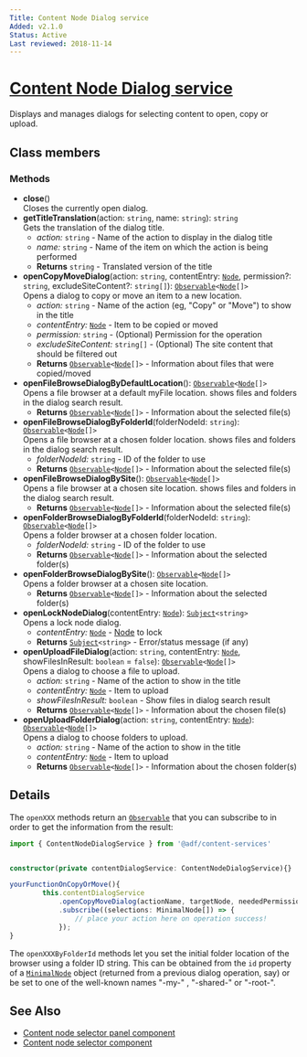 ```yaml
---
Title: Content Node Dialog service
Added: v2.1.0
Status: Active
Last reviewed: 2018-11-14
---
```


# [Content Node Dialog service](../../../lib/content-services/src/lib/content-node-selector/content-node-dialog.service.ts "Defined in content-node-dialog.service.ts")

Displays and manages dialogs for selecting content to open, copy or upload.

## Class members

### Methods

*   **close**()<br/>
    Closes the currently open dialog.
*   **getTitleTranslation**(action: `string`, name: `string`): `string`<br/>
    Gets the translation of the dialog title.
    *   *action:* `string`  - Name of the action to display in the dialog title
    *   *name:* `string`  - Name of the item on which the action is being performed
    *   **Returns** `string` - Translated version of the title
*   **openCopyMoveDialog**(action: `string`, contentEntry: [`Node`](https://github.com/Alfresco/alfresco-js-api/blob/develop/src/api/content-rest-api/docs/Node.md), permission?: `string`, excludeSiteContent?: `string[]`): [`Observable`](http://reactivex.io/documentation/observable.html)`<`[`Node`](https://github.com/Alfresco/alfresco-js-api/blob/develop/src/api/content-rest-api/docs/Node.md)`[]>`<br/>
    Opens a dialog to copy or move an item to a new location.
    *   *action:* `string`  - Name of the action (eg, "Copy" or "Move") to show in the title
    *   *contentEntry:* [`Node`](https://github.com/Alfresco/alfresco-js-api/blob/develop/src/api/content-rest-api/docs/Node.md)  - Item to be copied or moved
    *   *permission:* `string`  - (Optional) Permission for the operation
    *   *excludeSiteContent:* `string[]`  - (Optional) The site content that should be filtered out
    *   **Returns** [`Observable`](http://reactivex.io/documentation/observable.html)`<`[`Node`](https://github.com/Alfresco/alfresco-js-api/blob/develop/src/api/content-rest-api/docs/Node.md)`[]>` - Information about files that were copied/moved
*   **openFileBrowseDialogByDefaultLocation**(): [`Observable`](http://reactivex.io/documentation/observable.html)`<`[`Node`](https://github.com/Alfresco/alfresco-js-api/blob/develop/src/api/content-rest-api/docs/Node.md)`[]>`<br/>
    Opens a file browser at a default myFile location. shows files and folders in the dialog search result.
    *   **Returns** [`Observable`](http://reactivex.io/documentation/observable.html)`<`[`Node`](https://github.com/Alfresco/alfresco-js-api/blob/develop/src/api/content-rest-api/docs/Node.md)`[]>` - Information about the selected file(s)
*   **openFileBrowseDialogByFolderId**(folderNodeId: `string`): [`Observable`](http://reactivex.io/documentation/observable.html)`<`[`Node`](https://github.com/Alfresco/alfresco-js-api/blob/develop/src/api/content-rest-api/docs/Node.md)`[]>`<br/>
    Opens a file browser at a chosen folder location. shows files and folders in the dialog search result.
    *   *folderNodeId:* `string`  - ID of the folder to use
    *   **Returns** [`Observable`](http://reactivex.io/documentation/observable.html)`<`[`Node`](https://github.com/Alfresco/alfresco-js-api/blob/develop/src/api/content-rest-api/docs/Node.md)`[]>` - Information about the selected file(s)
*   **openFileBrowseDialogBySite**(): [`Observable`](http://reactivex.io/documentation/observable.html)`<`[`Node`](https://github.com/Alfresco/alfresco-js-api/blob/develop/src/api/content-rest-api/docs/Node.md)`[]>`<br/>
    Opens a file browser at a chosen site location. shows files and folders in the dialog search result.
    *   **Returns** [`Observable`](http://reactivex.io/documentation/observable.html)`<`[`Node`](https://github.com/Alfresco/alfresco-js-api/blob/develop/src/api/content-rest-api/docs/Node.md)`[]>` - Information about the selected file(s)
*   **openFolderBrowseDialogByFolderId**(folderNodeId: `string`): [`Observable`](http://reactivex.io/documentation/observable.html)`<`[`Node`](https://github.com/Alfresco/alfresco-js-api/blob/develop/src/api/content-rest-api/docs/Node.md)`[]>`<br/>
    Opens a folder browser at a chosen folder location.
    *   *folderNodeId:* `string`  - ID of the folder to use
    *   **Returns** [`Observable`](http://reactivex.io/documentation/observable.html)`<`[`Node`](https://github.com/Alfresco/alfresco-js-api/blob/develop/src/api/content-rest-api/docs/Node.md)`[]>` - Information about the selected folder(s)
*   **openFolderBrowseDialogBySite**(): [`Observable`](http://reactivex.io/documentation/observable.html)`<`[`Node`](https://github.com/Alfresco/alfresco-js-api/blob/develop/src/api/content-rest-api/docs/Node.md)`[]>`<br/>
    Opens a folder browser at a chosen site location.
    *   **Returns** [`Observable`](http://reactivex.io/documentation/observable.html)`<`[`Node`](https://github.com/Alfresco/alfresco-js-api/blob/develop/src/api/content-rest-api/docs/Node.md)`[]>` - Information about the selected folder(s)
*   **openLockNodeDialog**(contentEntry: [`Node`](https://github.com/Alfresco/alfresco-js-api/blob/develop/src/api/content-rest-api/docs/Node.md)): [`Subject`](http://reactivex.io/documentation/subject.html)`<string>`<br/>
    Opens a lock node dialog.
    *   *contentEntry:* [`Node`](https://github.com/Alfresco/alfresco-js-api/blob/develop/src/api/content-rest-api/docs/Node.md)  - [Node](https://github.com/Alfresco/alfresco-js-api/blob/develop/src/api/content-rest-api/docs/Node.md) to lock
    *   **Returns** [`Subject`](http://reactivex.io/documentation/subject.html)`<string>` - Error/status message (if any)
*   **openUploadFileDialog**(action: `string`, contentEntry: [`Node`](https://github.com/Alfresco/alfresco-js-api/blob/develop/src/api/content-rest-api/docs/Node.md), showFilesInResult: `boolean` = `false`): [`Observable`](http://reactivex.io/documentation/observable.html)`<`[`Node`](https://github.com/Alfresco/alfresco-js-api/blob/develop/src/api/content-rest-api/docs/Node.md)`[]>`<br/>
    Opens a dialog to choose a file to upload.
    *   *action:* `string`  - Name of the action to show in the title
    *   *contentEntry:* [`Node`](https://github.com/Alfresco/alfresco-js-api/blob/develop/src/api/content-rest-api/docs/Node.md)  - Item to upload
    *   *showFilesInResult:* `boolean`  - Show files in dialog search result
    *   **Returns** [`Observable`](http://reactivex.io/documentation/observable.html)`<`[`Node`](https://github.com/Alfresco/alfresco-js-api/blob/develop/src/api/content-rest-api/docs/Node.md)`[]>` - Information about the chosen file(s)
*   **openUploadFolderDialog**(action: `string`, contentEntry: [`Node`](https://github.com/Alfresco/alfresco-js-api/blob/develop/src/api/content-rest-api/docs/Node.md)): [`Observable`](http://reactivex.io/documentation/observable.html)`<`[`Node`](https://github.com/Alfresco/alfresco-js-api/blob/develop/src/api/content-rest-api/docs/Node.md)`[]>`<br/>
    Opens a dialog to choose folders to upload.
    *   *action:* `string`  - Name of the action to show in the title
    *   *contentEntry:* [`Node`](https://github.com/Alfresco/alfresco-js-api/blob/develop/src/api/content-rest-api/docs/Node.md)  - Item to upload
    *   **Returns** [`Observable`](http://reactivex.io/documentation/observable.html)`<`[`Node`](https://github.com/Alfresco/alfresco-js-api/blob/develop/src/api/content-rest-api/docs/Node.md)`[]>` - Information about the chosen folder(s)

## Details

The `openXXX` methods return an
[`Observable`](http://reactivex.io/documentation/observable.html) that you can subscribe
to in order to get the information from the result:

```ts
import { ContentNodeDialogService } from '@adf/content-services'


constructor(private contentDialogService: ContentNodeDialogService){}

yourFunctionOnCopyOrMove(){
        this.contentDialogService
            .openCopyMoveDialog(actionName, targetNode, neededPermissionForAction)
            .subscribe((selections: MinimalNode[]) => {
                // place your action here on operation success!
            });
}
```

The `openXXXByFolderId` methods let you set the initial folder location of the browser
using a folder ID string. This can be obtained from the `id` property of a
[`MinimalNode`](https://github.com/Alfresco/alfresco-js-api/blob/master/src/alfresco-core-rest-api/docs/NodeMinimalEntry.md) object (returned from a previous
dialog operation, say) or be set to one of the well-known names "-my-" , "-shared-" or
"-root-".

## See Also

*   [Content node selector panel component](../components/content-node-selector-panel.component.md)
*   [Content node selector component](../components/content-node-selector.component.md)
